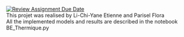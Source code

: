 [![Review Assignment Due Date](https://classroom.github.com/assets/deadline-readme-button-24ddc0f5d75046c5622901739e7c5dd533143b0c8e959d652212380cedb1ea36.svg)](https://classroom.github.com/a/DMXliQ2x)   
This projet was realised by Li-Chi-Yane Etienne and Parisel Flora  
All the implemented models and results are described in the notebook BE_Thermique.py  
